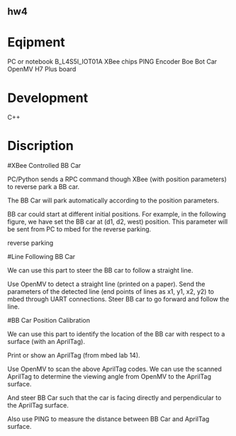## hw4
# Eqipment
PC or notebook B_L4S5I_IOT01A XBee chips PING Encoder Boe Bot Car OpenMV H7 Plus board

# Development
C++

# Discription 
#XBee Controlled BB Car

PC/Python sends a RPC command though XBee (with position parameters) to reverse park a BB car.

The BB Car will park automatically according to the position parameters.

BB car could start at different initial positions. For example, in the following figure, we have set the BB car at (d1, d2, west) position. This parameter will be sent from PC to mbed for the reverse parking.

reverse parking

#Line Following BB Car

We can use this part to steer the BB car to follow a straight line.

Use OpenMV to detect a straight line (printed on a paper). Send the parameters of the detected line (end points of lines as x1, y1, x2, y2) to mbed through UART connections. Steer BB car to go forward and follow the line.

#BB Car Position Calibration

We can use this part to identify the location of the BB car with respect to a surface (with an AprilTag).

Print or show an AprilTag (from mbed lab 14).

Use OpenMV to scan the above AprilTag codes. We can use the scanned AprilTag to determine the viewing angle from OpenMV to the AprilTag surface.

And steer BB Car such that the car is facing directly and perpendicular to the AprilTag surface.

Also use PING to measure the distance between BB Car and AprilTag surface.
